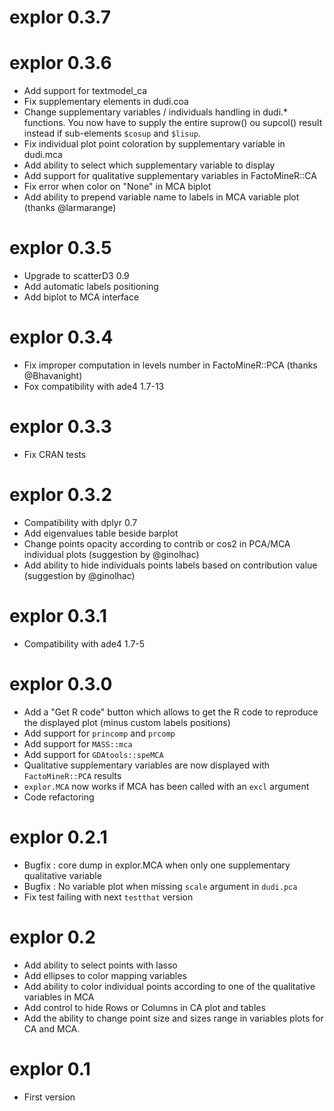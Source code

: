 # explor 0.3.7


# explor 0.3.6

* Add support for textmodel_ca
* Fix supplementary elements in dudi.coa
* Change supplementary variables / individuals handling in dudi.* functions. You now have to supply the entire suprow() ou supcol() result instead if sub-elements `$cosup` and `$lisup`.
* Fix individual plot point coloration by supplementary variable in dudi.mca
* Add ability to select which supplementary variable to display
* Add support for qualitative supplementary variables in FactoMineR::CA
* Fix error when color on "None" in MCA biplot
* Add ability to prepend variable name to labels in MCA variable plot (thanks @larmarange)


# explor 0.3.5

* Upgrade to scatterD3 0.9
* Add automatic labels positioning
* Add biplot to MCA interface


# explor 0.3.4

* Fix improper computation in levels number in FactoMineR::PCA (thanks @Bhavanight)
* Fox compatibility with ade4 1.7-13


# explor 0.3.3

* Fix CRAN tests


# explor 0.3.2

* Compatibility with dplyr 0.7
* Add eigenvalues table beside barplot
* Change points opacity according to contrib or cos2 in PCA/MCA individual plots (suggestion by @ginolhac)
* Add ability to hide individuals points labels based on contribution value (suggestion by @ginolhac)


# explor 0.3.1

* Compatibility with ade4 1.7-5


# explor 0.3.0

* Add a "Get R code" button which allows to get the R code to reproduce the displayed plot (minus custom labels positions)
* Add support for `princomp` and `prcomp`
* Add support for `MASS::mca`
* Add support for `GDAtools::speMCA`
* Qualitative supplementary variables are now displayed with `FactoMineR::PCA` results
* `explor.MCA` now works if MCA has been called with an `excl` argument
* Code refactoring


# explor 0.2.1

* Bugfix : core dump in explor.MCA when only one supplementary qualitative variable
* Bugfix : No variable plot when missing `scale` argument in `dudi.pca`
* Fix test failing with next `testthat` version


# explor 0.2

* Add ability to select points with lasso
* Add ellipses to color mapping variables
* Add ability to color individual points according to one of the qualitative variables in MCA
* Add control to hide Rows or Columns in CA plot and tables
* Add the ability to change point size and sizes range in variables plots for CA and MCA.


# explor 0.1

* First version
